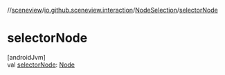 //[sceneview](../../../index.md)/[io.github.sceneview.interaction](../index.md)/[NodeSelection](index.md)/[selectorNode](selector-node.md)

# selectorNode

[androidJvm]\
val [selectorNode](selector-node.md): [Node](../../io.github.sceneview.node/-node/index.md)
